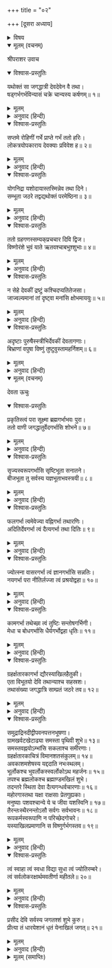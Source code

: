 +++
title = "०२"

+++
[दूसरा अध्याय]



<details><summary>विषय</summary>

भगवान् का गर्भ-प्रवेश तथा देवगणद्वारा देवकीकी स्तुति
</details>


<details open><summary>मूलम् (वचनम्)</summary>

श्रीपराशर उवाच
</details>

<details open><summary>विश्वास-प्रस्तुतिः</summary>

यथोक्तं सा जगद्धात्री देवदेवेन वै तथा।  
षड्गर्भगर्भविन्यासं चक्रे चान्यस्य कर्षणम्॥ १॥
</details>

<details><summary>मूलम्</summary>

यथोक्तं सा जगद्धात्री देवदेवेन वै तथा।  
षड्गर्भगर्भविन्यासं चक्रे चान्यस्य कर्षणम्॥ १॥
</details>

<details><summary>अनुवाद (हिन्दी)</summary>

श्रीपराशरजी बोले—हे मैत्रेय! देवदेव श्रीविष्णुभगवान् ने जैसा कहा था उसके अनुसार जगद्धात्री योगमायाने छः गर्भोंको देवकीके उदरमें स्थित किया और सातवेंको उसमेंसे निकाल लिया॥ १॥
</details>

<details open><summary>विश्वास-प्रस्तुतिः</summary>

सप्तमे रोहिणीं गर्भे प्राप्ते गर्भं ततो हरिः।  
लोकत्रयोपकाराय देवक्याः प्रविवेश ह॥ २॥
</details>

<details><summary>मूलम्</summary>

सप्तमे रोहिणीं गर्भे प्राप्ते गर्भं ततो हरिः।  
लोकत्रयोपकाराय देवक्याः प्रविवेश ह॥ २॥
</details>

<details><summary>अनुवाद (हिन्दी)</summary>

इस प्रकार सातवें गर्भके रोहिणीके उदरमें पहुँच जानेपर श्रीहरिने तीनों लोकोंका उद्धार करनेकी इच्छासे देवकीके गर्भमें प्रवेश किया॥ २॥
</details>

<details open><summary>विश्वास-प्रस्तुतिः</summary>

योगनिद्रा यशोदायास्तस्मिन्नेव तथा दिने।  
सम्भूता जठरे तद्वद्यथोक्तं परमेष्ठिना॥ ३॥
</details>

<details><summary>मूलम्</summary>

योगनिद्रा यशोदायास्तस्मिन्नेव तथा दिने।  
सम्भूता जठरे तद्वद्यथोक्तं परमेष्ठिना॥ ३॥
</details>

<details><summary>अनुवाद (हिन्दी)</summary>

भगवान् परमेश्वरके आज्ञानुसार योगमाया भी उसी दिन यशोदाके गर्भमें स्थित हुई॥ ३॥
</details>

<details open><summary>विश्वास-प्रस्तुतिः</summary>

ततो ग्रहगणस्सम्यक‍‍्प्रचचार दिवि द्विज।  
विष्णोरंशे भुवं याते ऋतवश्चाबभुश्शुभाः॥ ४॥
</details>

<details><summary>मूलम्</summary>

ततो ग्रहगणस्सम्यक‍‍्प्रचचार दिवि द्विज।  
विष्णोरंशे भुवं याते ऋतवश्चाबभुश्शुभाः॥ ४॥
</details>

<details><summary>अनुवाद (हिन्दी)</summary>

हे द्विज! विष्णु-अंशके पृथिवीमें पधारनेपर आकाशमें ग्रहगण ठीक-ठीक गतिसे चलने लगे और ऋतुगण भी मंगलमय होकर शोभा पाने लगे॥ ४॥
</details>

<details open><summary>विश्वास-प्रस्तुतिः</summary>

न सेहे देवकीं द्रष्टुं कश्चिदप्यतितेजसा।  
जाज्वल्यमानां तां दृष्ट्वा मनांसि क्षोभमाययुः॥ ५॥
</details>

<details><summary>मूलम्</summary>

न सेहे देवकीं द्रष्टुं कश्चिदप्यतितेजसा।  
जाज्वल्यमानां तां दृष्ट्वा मनांसि क्षोभमाययुः॥ ५॥
</details>

<details><summary>अनुवाद (हिन्दी)</summary>

उस समय अत्यन्त तेजसे देदीप्यमाना देवकीजीको कोई भी देख न सकता था। उन्हें देखकर [दर्शकोंके] चित्त थकित हो जाते थे॥ ५॥
</details>

<details open><summary>विश्वास-प्रस्तुतिः</summary>

अदृष्टाः पुरुषैस्स्त्रीभिर्देवकीं देवतागणाः।  
बिभ्राणां वपुषा विष्णुं तुष्टुवुस्तामहर्निशम्॥ ६॥
</details>

<details><summary>मूलम्</summary>

अदृष्टाः पुरुषैस्स्त्रीभिर्देवकीं देवतागणाः।  
बिभ्राणां वपुषा विष्णुं तुष्टुवुस्तामहर्निशम्॥ ६॥
</details>

<details><summary>अनुवाद (हिन्दी)</summary>

तब देवतागण अन्य पुरुष तथा स्त्रियोंको दिखायी न देते हुए, अपने शरीरमें [गर्भरूपसे] भगवान् विष्णुको धारण करनेवाली देवकीजीकी अहर्निश स्तुति करने लगे॥ ६॥
</details>

<details open><summary>मूलम् (वचनम्)</summary>

देवता ऊचुः
</details>

<details open><summary>विश्वास-प्रस्तुतिः</summary>

प्रकृतिस्त्वं परा सूक्ष्मा ब्रह्मगर्भाभवः पुरा।  
ततो वाणी जगद्धातुर्वेदगर्भासि शोभने॥ ७॥
</details>

<details><summary>मूलम्</summary>

प्रकृतिस्त्वं परा सूक्ष्मा ब्रह्मगर्भाभवः पुरा।  
ततो वाणी जगद्धातुर्वेदगर्भासि शोभने॥ ७॥
</details>

<details><summary>अनुवाद (हिन्दी)</summary>

देवता बोले—हे शोभने! तू पहले ब्रह्म-प्रतिबिम्बधारिणी मूलप्रकृति हुई थी और फिर जगद्विधाताकी वेदगर्भा वाणी हुई॥ ७॥
</details>

<details open><summary>विश्वास-प्रस्तुतिः</summary>

सृज्यस्वरूपगर्भासि सृष्टिभूता सनातने।  
बीजभूता तु सर्वस्य यज्ञभूताभवस्त्रयी॥ ८॥
</details>

<details><summary>मूलम्</summary>

सृज्यस्वरूपगर्भासि सृष्टिभूता सनातने।  
बीजभूता तु सर्वस्य यज्ञभूताभवस्त्रयी॥ ८॥
</details>

<details><summary>अनुवाद (हिन्दी)</summary>

हे सनातने! तू ही सृज्य पदार्थोंको उत्पन्न करनेवाली और तू ही सृष्टिरूपा है; तू ही सबकी बीज-स्वरूपा यज्ञमयी वेदत्रयी हुई है॥ ८॥
</details>

<details open><summary>विश्वास-प्रस्तुतिः</summary>

फलगर्भा त्वमेवेज्या वह्निगर्भा तथारणिः।  
अदितिर्देवगर्भा त्वं दैत्यगर्भा तथा दितिः॥ ९॥
</details>

<details><summary>मूलम्</summary>

फलगर्भा त्वमेवेज्या वह्निगर्भा तथारणिः।  
अदितिर्देवगर्भा त्वं दैत्यगर्भा तथा दितिः॥ ९॥
</details>

<details><summary>अनुवाद (हिन्दी)</summary>

तू ही फलमयी यज्ञक्रिया और अग्नि-मयी अरणि है तथा तू ही देवमाता अदिति और दैत्यप्रसू दिति है॥ ९॥
</details>

<details open><summary>विश्वास-प्रस्तुतिः</summary>

ज्योत्स्ना वासरगर्भा त्वं ज्ञानगर्भासि सन्नतिः।  
नयगर्भा परा नीतिर्लज्जा त्वं प्रश्रयोद्वहा॥ १०॥
</details>

<details><summary>मूलम्</summary>

ज्योत्स्ना वासरगर्भा त्वं ज्ञानगर्भासि सन्नतिः।  
नयगर्भा परा नीतिर्लज्जा त्वं प्रश्रयोद्वहा॥ १०॥
</details>

<details><summary>अनुवाद (हिन्दी)</summary>

तू ही दिनकरी प्रभा और ज्ञानगर्भा गुरुशुश्रूषा है तथा तू ही न्यायमयी परमनीति और विनयसम्पन्ना लज्जा है॥ १०॥
</details>

<details open><summary>विश्वास-प्रस्तुतिः</summary>

कामगर्भा तथेच्छा त्वं तुष्टिः सन्तोषगर्भिणी।  
मेधा च बोधगर्भासि धैर्यगर्भोद्वहा धृतिः॥ ११॥
</details>

<details><summary>मूलम्</summary>

कामगर्भा तथेच्छा त्वं तुष्टिः सन्तोषगर्भिणी।  
मेधा च बोधगर्भासि धैर्यगर्भोद्वहा धृतिः॥ ११॥
</details>

<details><summary>अनुवाद (हिन्दी)</summary>

तू ही काममयी इच्छा, सन्तोषमयी तुष्टि, बोधगर्भा प्रज्ञा और धैर्यधारिणी धृति है॥ ११॥
</details>

<details open><summary>विश्वास-प्रस्तुतिः</summary>

ग्रहर्क्षतारकागर्भा द्यौरस्याखिलहैतुकी।  
एता विभूतयो देवि तथान्याश्च सहस्रशः।  
तथासंख्या जगद्धात्रि साम्प्रतं जठरे तव॥ १२॥
</details>

<details><summary>मूलम्</summary>

ग्रहर्क्षतारकागर्भा द्यौरस्याखिलहैतुकी।  
एता विभूतयो देवि तथान्याश्च सहस्रशः।  
तथासंख्या जगद्धात्रि साम्प्रतं जठरे तव॥ १२॥
</details>

<details><summary>अनुवाद (हिन्दी)</summary>

ग्रह, नक्षत्र और तारागणको धारण करनेवाला तथा [वृष्टि आदिके द्वारा इस अखिल विश्वका] कारणस्वरूप आकाश तू ही है। हे जगद्धात्रि! हे देवि! ये सब तथा और भी सहस्रों और असंख्य विभूतियाँ इस समय तेरे उदरमें स्थित हैं॥ १२॥
</details>

<details open><summary>विश्वास-प्रस्तुतिः</summary>

समुद्राद्रिनदीद्वीपवनपत्तनभूषणा।  
ग्रामखर्वटखेटाढ्या समस्ता पृथिवी शुभे॥ १३॥  
समस्तवह्नयोऽम्भांसि सकलाश्च समीरणाः।  
ग्रहर्क्षतारकाचित्रं विमानशतसंकुलम्॥ १४॥  
अवकाशमशेषस्य यद्ददाति नभःस्थलम्।  
भूर्लोकश्च भुवर्लोकस्स्वर्लोकोऽथ महर्जनः॥ १५॥  
तपश्च ब्रह्मलोकश्च ब्रह्माण्डमखिलं शुभे।  
तदन्तरे स्थिता देवा दैत्यगन्धर्वचारणाः॥ १६॥  
महोरगास्तथा यक्षा राक्षसाः प्रेतगुह्यकाः।  
मनुष्याः पशवश्चान्ये ये च जीवा यशस्विनि॥ १७॥  
तैरन्तःस्थैरनन्तोऽसौ सर्वगः सर्वभावनः॥ १८॥  
रूपकर्मस्वरूपाणि न परिच्छेदगोचरे।  
यस्याखिलप्रमाणानि स विष्णुर्गर्भगस्तव॥ १९॥
</details>

<details><summary>मूलम्</summary>

समुद्राद्रिनदीद्वीपवनपत्तनभूषणा।  
ग्रामखर्वटखेटाढ्या समस्ता पृथिवी शुभे॥ १३॥  
समस्तवह्नयोऽम्भांसि सकलाश्च समीरणाः।  
ग्रहर्क्षतारकाचित्रं विमानशतसंकुलम्॥ १४॥  
अवकाशमशेषस्य यद्ददाति नभःस्थलम्।  
भूर्लोकश्च भुवर्लोकस्स्वर्लोकोऽथ महर्जनः॥ १५॥  
तपश्च ब्रह्मलोकश्च ब्रह्माण्डमखिलं शुभे।  
तदन्तरे स्थिता देवा दैत्यगन्धर्वचारणाः॥ १६॥  
महोरगास्तथा यक्षा राक्षसाः प्रेतगुह्यकाः।  
मनुष्याः पशवश्चान्ये ये च जीवा यशस्विनि॥ १७॥  
तैरन्तःस्थैरनन्तोऽसौ सर्वगः सर्वभावनः॥ १८॥  
रूपकर्मस्वरूपाणि न परिच्छेदगोचरे।  
यस्याखिलप्रमाणानि स विष्णुर्गर्भगस्तव॥ १९॥
</details>

<details><summary>अनुवाद (हिन्दी)</summary>

हे शुभे! समुद्र, पर्वत, नदी, द्वीप, वन और नगरोंसे सुशोभित तथा ग्राम, खर्वट और खेटादिसे सम्पन्न समस्त पृथिवी, सम्पूर्ण अग्नि और जल तथा समस्त वायु, ग्रह, नक्षत्र एवं तारागणोंसे चित्रित तथा सैकड़ों विमानोंसे पूर्ण सबको अवकाश देनेवाला आकाश, भूर्लोक, भुवर्लोक, स्वर्लोक तथा मह, जन, तप और ब्रह्मलोकपर्यन्त सम्पूर्ण ब्रह्माण्ड तथा उसके अन्तर्वर्ती देव, असुर, गन्धर्व, चारण, नाग, यक्ष, राक्षस, प्रेत, गुह्यक, मनुष्य, पशु और जो अन्यान्य जीव हैं, हे यशस्विनि! वे सभी अपने अन्तर्गत होनेके कारण जो श्रीअनन्त सर्वगामी और सर्वभावन हैं तथा जिनके रूप, कर्म, स्वभाव तथा [बालत्व महत्त्व आदि] समस्त परिमाण परिच्छेद (विचार)-के विषय नहीं हो सकते वे ही श्रीविष्णुभगवान् तेरे गर्भमें स्थित हैं॥ १३—१९॥
</details>

<details open><summary>विश्वास-प्रस्तुतिः</summary>

त्वं स्वाहा त्वं स्वधा विद्या सुधा त्वं ज्योतिरम्बरे।  
त्वं सर्वलोकरक्षार्थमवतीर्णा महीतले॥ २०॥
</details>

<details><summary>मूलम्</summary>

त्वं स्वाहा त्वं स्वधा विद्या सुधा त्वं ज्योतिरम्बरे।  
त्वं सर्वलोकरक्षार्थमवतीर्णा महीतले॥ २०॥
</details>

<details><summary>अनुवाद (हिन्दी)</summary>

तू ही स्वाहा, स्वधा, विद्या, सुधा और आकाशस्थिता ज्योति है। सम्पूर्ण लोकोंकी रक्षाके लिये ही तूने पृथिवीमें अवतार लिया है॥ २०॥
</details>

<details open><summary>विश्वास-प्रस्तुतिः</summary>

प्रसीद देवि सर्वस्य जगतश्शं शुभे कुरु।  
प्रीत्या तं धारयेशानं धृतं येनाखिलं जगत्॥ २१॥
</details>

<details><summary>मूलम्</summary>

प्रसीद देवि सर्वस्य जगतश्शं शुभे कुरु।  
प्रीत्या तं धारयेशानं धृतं येनाखिलं जगत्॥ २१॥
</details>

<details><summary>अनुवाद (हिन्दी)</summary>

हे देवि! तू प्रसन्न हो। हे शुभे! तू सम्पूर्ण जगत‍्का कल्याण कर। जिसने इस सम्पूर्ण जगत‍्को धारण किया है उस प्रभुको तू प्रीतिपूर्वक अपने गर्भमें धारण कर॥ २१॥
</details>

<details><summary>मूलम् (समाप्तिः)</summary>

इति श्रीविष्णुपुराणे पञ्चमेंऽशे द्वितीयोऽध्यायः॥ २॥
</details>
